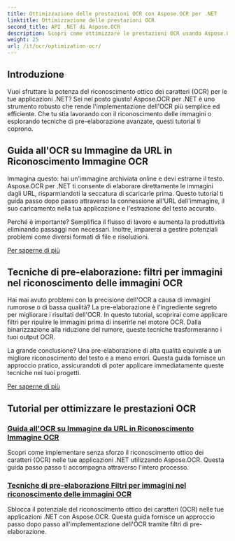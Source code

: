 ```yaml
---
title: Ottimizzazione delle prestazioni OCR con Aspose.OCR per .NET
linktitle: Ottimizzazione delle prestazioni OCR
second_title: API .NET di Aspose.OCR
description: Scopri come ottimizzare le prestazioni OCR usando Aspose.OCR per .NET. I nostri tutorial dettagliati riguardano il riconoscimento delle immagini, i filtri di pre-elaborazione e i passaggi pratici di implementazione.
weight: 25
url: /it/ocr/optimization-ocr/
---
```

## Introduzione

Vuoi sfruttare la potenza del riconoscimento ottico dei caratteri (OCR) per le tue applicazioni .NET? Sei nel posto giusto! Aspose.OCR per .NET è uno strumento robusto che rende l'implementazione dell'OCR più semplice ed efficiente. Che tu stia lavorando con il riconoscimento delle immagini o esplorando tecniche di pre-elaborazione avanzate, questi tutorial ti coprono.

## Guida all'OCR su Immagine da URL in Riconoscimento Immagine OCR

Immagina questo: hai un'immagine archiviata online e devi estrarne il testo. Aspose.OCR per .NET ti consente di elaborare direttamente le immagini dagli URL, risparmiandoti la seccatura di scaricarle prima. Questo tutorial ti guida passo dopo passo attraverso la connessione all'URL dell'immagine, il suo caricamento nella tua applicazione e l'estrazione del testo accurato.

Perché è importante? Semplifica il flusso di lavoro e aumenta la produttività eliminando passaggi non necessari. Inoltre, imparerai a gestire potenziali problemi come diversi formati di file e risoluzioni.

[Per saperne di più](./guide-to-ocr-on-image-from-url/)

## Tecniche di pre-elaborazione: filtri per immagini nel riconoscimento delle immagini OCR

Hai mai avuto problemi con la precisione dell'OCR a causa di immagini rumorose o di bassa qualità? La pre-elaborazione è l'ingrediente segreto per migliorare i risultati dell'OCR. In questo tutorial, scoprirai come applicare filtri per ripulire le immagini prima di inserirle nel motore OCR. Dalla binarizzazione alla riduzione del rumore, queste tecniche trasformeranno i tuoi output OCR.

La grande conclusione? Una pre-elaborazione di alta qualità equivale a un migliore riconoscimento del testo e a meno errori. Questa guida fornisce un approccio pratico, assicurandoti di poter applicare immediatamente queste tecniche nei tuoi progetti.

[Per saperne di più](./preprocessing-techniques-filters-for-image/)

## Tutorial per ottimizzare le prestazioni OCR
### [Guida all'OCR su Immagine da URL in Riconoscimento Immagine OCR](./guide-to-ocr-on-image-from-url/)
Scopri come implementare senza sforzo il riconoscimento ottico dei caratteri (OCR) nelle tue applicazioni .NET utilizzando Aspose.OCR. Questa guida passo passo ti accompagna attraverso l'intero processo.
### [Tecniche di pre-elaborazione Filtri per immagini nel riconoscimento delle immagini OCR](./preprocessing-techniques-filters-for-image/)
Sblocca il potenziale del riconoscimento ottico dei caratteri (OCR) nelle tue applicazioni .NET con Aspose.OCR. Questa guida fornisce un approccio passo dopo passo all'implementazione dell'OCR tramite filtri di pre-elaborazione.